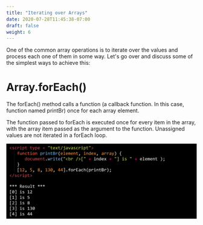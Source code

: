 ```yaml
---
title: "Iterating over Arrays"
date: 2020-07-28T11:45:38-07:00
draft: false
weight: 6
---
```



One of the common array operations is to iterate over the values and process each one of them in some way. Let's go over and discuss some of the simplest ways to achieve this:


# Array.forEach()
The forEach() method calls a function (a callback function. In this case, function named printBr) once for each array element.

The function passed to forEach is executed once for every item in the array, with the array item passed as the argument to the function. Unassigned values are not iterated in a forEach loop.

![#Can't find image](../img/arrayiterations/foreach.png)
